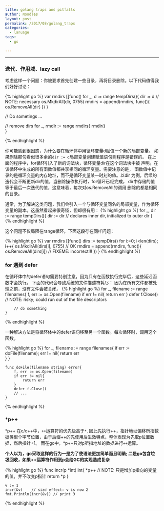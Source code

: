 ```yaml
---
title: golang traps and pitfalls
author: Noodles
layout: post
permalink: /2017/08/golang_traps
categories:
  - lanuage
tags:
  - go
  
---
```


<!--more-->

 ---------------------------------------------------

### 迭代、作用域、lazy call

  考虑这样一个问题：你被要求首先创建一些目录，再将目录删除。以下代码值得我们好好讨论：

  {% highlight go %}
  var rmdirs []func()
  for _, d := range tempDirs(){
    dir := d // NOTE: necessary
    os.MkdirAll(dir, 0755)
    rmdirs = append(rmdirs, func(){
        os.RemoveAll(dir)
    })
  }

  // Do sometings ...

  // remove dirs
  for _, rmdir := range rmdirs{
    rmdir()    
  }

  {% endhighlight %}

  你可能感到很困惑，为什么要在循环体中用循环变量d赋值一个新的局部变量。
  如果删除那句看似很多余的`dir := d`局部变量创建赋值语句则程序是错误的。
  在上面的程序中，for循环引入了新的词法块，循环变量dir在这个词法块中被
  声明。在该循环中生成的所有函数值都共享相同的循环变量。需要注意的是，
  函数值中记录的是循环变量的内存地址，而不是循环变量某一时刻的值。以dir
  为例，后续的迭代会不断更新dir的值，当删除操作执行时，for循环已经完成，
  dir中存储的值等于最后一次迭代的值，这意味着，每次对os.RemoveAll的调用
  删除的都是相同的目录。

  通常，为了解决这类问题，我们会引入一个与循环变量同名的局部变量，作为循环
  变量的副本。这虽然看起来很奇怪，但却很有用：
  {% highlight go %}
  for _, dir := range tempDirs(){
      dir := dir // declares inner dir, initialized to outer dir
  }
  {% endhighlight %}

  这个问题不仅局限在range循环，下面这段存在同样问题：

  {% highlight go %}
  var rmdirs []func()
  dirs := tempDirs()
  for i:=0; i<len(dirs); i++{
      os.MkdirAll(dirs[i], 0755) // OK
      rmdirs = append(rmdirs, func(){
          os.RemoveAll(dirs[i]) // FIXEME: incorrect!!!
    })
  }
  {% endhighlight %}

### for 遇到 defer
  
  在循环体中的defer语句需要特别注意，因为只有在函数执行完毕后，这些延迟函数才会执行。
  下面的代码会导致系统的文件描述符耗尽： 因为在所有文件都被处理之前，没有文件会被关闭。
  {% highlight go %}
    for _, filename := range filenames{
        f, err := os.Open(filename)
        if err != nil{
            return err
        }
        defer f.Close() // NOTE: risky; could run out of the file descriptors

        // do something
    }
  {% endhighlight %}

  一种解决方法是将循环体中的defer语句移至另一个函数。每次循环时，调用这个函数。

  {% highlight go %}
    for _, filename := range filenames{
        if err := doFile(filename); err != nil{
            return err    
        }
    }

    func doFile(filename string) error{
        f, err := os.Open(filename)
        if err != nil{
            return err
        }
        defer f.Close()
        // ...
    }
  {% endhighlight %}

### *p++
  *p++ 在c/c++中，`++`运算符的优先级高于`*`, 因此先执行++，指针地址偏移所指数据类型个字节位置，由于后缀++的先使用后生效特点，整体表现为先取p位置数据，然后指针+1。
  而在go中，*p++只对p所指地址的数据进行`++`运算。
  
  **个人以为，go采取这样的行为一是为了使语法更加简单而且明确; 
  二是go包含垃圾回收，如果++运算符作用到p会给GC的实现造成复杂**
  
  {% highlight go %}
    func incr(p *int) int{
        *p++ // NOTE: 只是增加p指向的变量的值，并不改变p指针
        return *p
    }

    v := 1
    incr(&v)    // sizd effect: v is now 2
    fmt.Println(incr(&v)) // print 3
  {% endhighlight %}

